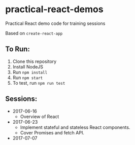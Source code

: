 # practical-react-demos
Practical React demo code for training sessions

Based on `create-react-app`

## To Run:
1. Clone this repository
1. Install NodeJS
1. Run `npm install`
1. Run `npm start`
1. To test, run `npm run test`

## Sessions:
* 2017-06-16
  * Overview of React
* 2017-06-23
  * Implement stateful and stateless React components.
  * Cover Promises and fetch API.
* 2017-07-07
